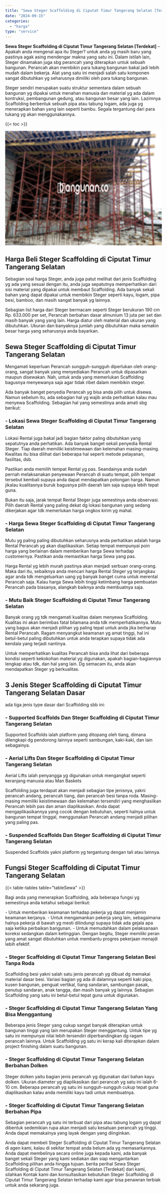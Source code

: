 ```yaml
---
title: "Sewa Steger Scaffolding di Ciputat Timur Tangerang Selatan [Terdekat]"
date: "2024-09-15"
categories: 
  - "harga"
type: "service"
---
```


**Sewa Steger Scaffolding di Ciputat Timur Tangerang Selatan \[Terdekat\]** – Apakah anda mengenal apa itu Steger? untuk anda yg masih baru yang pastinya agak asing mendengar makna yang satu ini. Dalam istilah lain, Steger dinamakan juga sbg perancah yang diterapkan untuk sebuah bangunan. Perancah akan membikin para tukang bangunan bakal jadi lebih mudah dalam bekerja. Alat yang satu ini menjadi salah satu komponen sangat dibutuhkan yg seharusnya dimiliki oleh para tukang bangunan.

Steger sendiri merupakan suatu struktur sementara dalam sebuah bangunan yg dipakai untuk menahan manusia dan material yg ada dalam kontruksi, pembangunan gedung, atau bangunan besar yang lain. Lazimnya Scaffolding berbentuk sebuah pipa atau tabung logam, ada juga yg menerapkan bahan yang lain seperti bambu. Segala tergantung dari para tukang yg akan menggunakannya.

{{< toc >}}

![Sewa Steger Scaffolding di Ciputat Timur Tangerang Selatan [Terdekat]](/images/sewa-scaffolding-steger-28.png)

## Harga Beli Steger Scaffolding di Ciputat Timur Tangerang Selatan

Sebagian soal harga Steger, anda juga patut melihat dari jenis Scaffolding yg ada yang sesuai dengan itu, anda juga sepatutnya memperhatikan dari sisi material yang dipakai untuk membaut Scaffolding. Ada banyak sekali bahan yang dapat dipakai untuk membikin Steger seperti kayu, logam, pipa besi, bamboo, dan masih sangat banyak yg lainnya.

Sebagian list harga dari Steger bermacam seperti Steger berukuran 190 cm Rp. 633.000 per set, Perancah berbahan dasar almunium 13 juta per set dan masih banyak yang yang lain. Harga diatur oleh material dan ukuran yang dibutuhkan. Ukuran dan banyaknya jumlah yang dibutuhkan maka semakin besar harga yang seharusnya anda bayarkan.

## Sewa Steger Scaffolding di Ciputat Timur Tangerang Selatan

Mengamati keperluan Perancah sungguh-sungguh diperlukan oleh orang-orang, sangat banyak yang menyediakan Perancah untuk dipasarkan maupun disewakan. Nah, untuk anda yang memerlukan Scaffolding bagusnya menyewanya saja agar tidak ribet dalam membikin steger.

Ada banyak banget penyedia Perancah yg bisa anda pilih untuk disewa. Namun sebelum itu, ada sebagian hal yg wajib anda perhatikan kalau mau menyewa Scaffolding. Sebagian hal yang semestinya anda amati sbg berikut:

### \- Lokasi Sewa Steger Scaffolding di Ciputat Timur Tangerang Selatan

Lokasi Rental juga bakal jadi bagian faktor paling dibutuhkan yang sepatutnya anda perhatikan. Ada banyak banget sekali penyedia Rental Steger. Tiap daerah memiliki keistimewaan dan kelemahan masing-masing. Kwalitas itu bisa dilihat dari beberapa hal seperti metode pelayanan, fasilitas, dsb.

Pastikan anda memilih tempat Rental yg pas. Seandainya anda sudah pernah melaksanakan penyewaan Perancah di suatu tempat, pilih tempat tersebut kembali supaya anda dapat mendapatkan potongan harga. Namun jikalau kualitasnya buruk bagusnya pilih daerah lain saja supaya lebih tepat guna.

Bukan itu saja, jarak tempat Rental Steger juga semestinya anda observasi. Pilih daerah Rental yang paling dekat dg lokasi bangunan yang sedang dikerjakan agar tdk memerlukan harga ongkos kirim yg mahal.

### \- Harga Sewa Steger Scaffolding di Ciputat Timur Tangerang Selatan

Mutu yg paling paling dibutuhkan seharusnya anda perhatikan adalah harga Rental Perancah yg akan diaplikasikan. Setiap tempat mempunyai poin harga yang berlainan dalam memberikan harga Sewa terhadap customernya. Pastikan anda memastikan harga Sewa yang pas.

Harga Rental yg lebih murah pastinya akan menjadi serbuan orang-orang. Maka dari itu, sebaiknya anda mencari harga Rental Steger yg terjangkau agar anda tdk mengeluarkan uang yg banyak banget cuma untuk merental Perancah saja. Kalau harga Sewa lebih tinggi ketimbang harga pembuatan Perancah pada biasanya, alangkah baiknya anda membuatnya saja.

### \- Mutu Baik Steger Scaffolding di Ciputat Timur Tangerang Selatan

Banyak orang yg tdk mengamati kualitas dalam menyewa Scaffolding. Kualitas ini akan berimbas fatal bilamana anda tdk memperhatikannya. Mutu yang bagus akan menjadi pilihan yg paling tepat untuk anda jika berharap Rental Perancah. Ragam menyangkut keamanan yg amat tinggi, hal ini betul-betul paling dibutuhkan untuk anda terapkan supaya tidak ada kendala yang terjadi nantinya.

Untuk memperhatikan kualitas Perancah bisa anda lihat dari beberapa kondisi seperti kekokohan material yg digunakan, apakah bagian-bagiannya lengkap atau tdk, dan hal yang lain. Dg semacam itu, anda akan mendapatkan Steger yg berkualitas.

## 3 Jenis Steger Scaffolding di Ciputat Timur Tangerang Selatan Dasar

ada tiga jenis type dasar dari Scaffolding sbb ini:

### \- Supported Scaffolds Dan Steger Scaffolding di Ciputat Timur Tangerang Selatan

Supported Scaffolds ialah platform yang ditopang oleh tiang, dimana dilengkapi dg pendorong lainnya seperti sambungan, kaki-kaki, dan lain sebagainya.

### \- Aerial Lifts Dan Steger Scaffolding di Ciputat Timur Tangerang Selatan

Aerial Lifts ialah penyangga yg digunakan untuk mengangkat seperti keranjang manusia atau Man Baskets

Scaffolding juga terdapat akan menjadi sebagian tipe jenisnya, yakni perancah andang, perancah tiang, dan perancah besi tanpa roda. Masing-masing memiliki keistimewaan dan kelemahan tersendiri yang menghasilkan Perancah lebih pas dan aman diaplikasikan. Anda dapat mengaplikasikannya yang cocok dengan kebutuhan, seperti halnya untuk bangunan tempat tinggal, menggunakan Perancah andang menjadi pilihan yang paling pas.

### \- Suspended Scaffolds Dan Steger Scaffolding di Ciputat Timur Tangerang Selatan

Suspended Scaffolds yakni platform yg tergantung dengan tali atau lainnya.

## Fungsi Steger Scaffolding di Ciputat Timur Tangerang Selatan

{{< table-tables table="tableSewa" >}}

Bagi anda yang menerapkan Scaffolding, ada beberapa fungsi yg semestinya anda ketahui sebagai berikut:

\- Untuk memberikan keamanan terhadap pekerja yg dapat menjamin keamanan kerjanya. - Untuk mengamankan pekerja yang lain, sebagaimana halnya pekerja di bawah yg mesti dilindungi supaya tidak ada gejala apa saja ketika perbaikan bangunan. - Untuk memudahkan dalam pelaksanaan koreksi sedangkan dalam ketinggian. Dengan begitu, Steger memiliki peran yang amat sangat dibutuhkan untuk membantu progres pekerjaan menajdi lebih efektif.

### \- Steger Scaffolding di Ciputat Timur Tangerang Selatan Besi Tanpa Roda

Scaffolding besi yakni salah satu jenis perancah yg dibuat dg memakai material dasar besi. Variasi bagian yg ada di dalamnya seperti kaki pipa, kusen bangunan, penguat vertikal, tiang sandaran, sambungan pasak, penutup sandaran, anak tangga, dan masih banyak yg lainnya. Sebagian Scaffolding yang satu ini betul-betul tepat guna untuk digunakan.

### \- Steger Scaffolding di Ciputat Timur Tangerang Selatan Yang Bisa Menggantung

Beberapa jenis Steger yang cukup sangat banyak diterapkan untuk bangunan tinggi yang lain merupakan Steger menggantung. Untuk tipe yg satu ini mempunyai nilai lebih tersendiri diperbandingkan dg ragam perancah lainnya. Untuk Scaffolding yg satu ini kerap kali diterapkan dalam project finishing dalam suatu bangunan.

### \- Steger Scaffolding di Ciputat Timur Tangerang Selatan Berbahan Dolken

Steger dolken yaitu bagian jenis perancah yg digunakan dari bahan kayu dolken. Ukuran diameter yg diaplikasikan dari perancah yg satu ini ialah 6-10 cm. Beberapa perancah yg satu ini sungguh-sungguh cukup tepat guna diaplikasikan kalau anda memiliki kayu tadi untuk membuatnya.

### \- Steger Scaffolding di Ciputat Timur Tangerang Selatan Berbahan Pipa

Sebagian perancah yg satu ini terbuat dari pipa atau tabung logam yg dapat dibentuk sedemikian rupa akan menjadi satu kesatuan perancah yg tinggi. Anda dapat memakainya yang layak dengan yang diinginkan.

Anda dapat membeli Steger Scaffolding di Ciputat Timur Tangerang Selatan di agen kami, kalau di sekitar tempat anda belum ada yg memasarkannya. Anda dapat membelinya secara online juga kepada kami, ada banyak banget sekali Steger yang kami sediakan dan siap mengantarkan Scaffolding pilihan anda hingga tujuan. berita perihal Sewa Steger Scaffolding di Ciputat Timur Tangerang Selatan \[Terdekat\] dari kami, silahkan Kontak kami dan konsultasikan kebutuhan Steger Scaffolding di Ciputat Timur Tangerang Selatan terhadap kami agar bisa penawran terbiak untuk anda sekarang juga.
